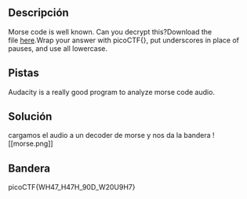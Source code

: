 ## Descripción
Morse code is well known. Can you decrypt this?Download the file [here](https://artifacts.picoctf.net/c/79/morse_chal.wav).Wrap your answer with picoCTF{}, put underscores in place of pauses, and use all lowercase.
## Pistas 
Audacity is a really good program to analyze morse code audio.
## Solución
cargamos el audio a un decoder de morse y nos da la bandera
![[morse.png]]
## Bandera

picoCTF{WH47_H47H_90D_W20U9H7}